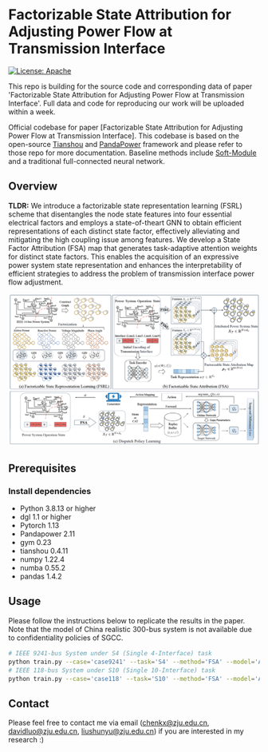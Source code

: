 # Factorizable State Attribution for Adjusting Power Flow at Transmission Interface

[![License: Apache](https://img.shields.io/badge/License-Apache-blue.svg)](LICENSE)

This repo is building for the source code and corresponding data of paper 'Factorizable State Attribution for Adjusting Power Flow at Transmission Interface'.
Full data and code for reproducing our work will be uploaded within a week.

Official codebase for paper [Factorizable State Attribution for Adjusting Power Flow at Transmission Interface]. This codebase is based on the open-source [Tianshou](https://github.com/thu-ml/tianshou) and [PandaPower](https://github.com/e2nIEE/pandapower) framework and please refer to those repo for more documentation. Baseline methods include [Soft-Module](https://github.com/RchalYang/Soft-Module) and a traditional full-connected neural network.

## Overview

**TLDR:**
We introduce a factorizable state representation learning (FSRL) scheme that disentangles the node state features into four essential electrical factors and employs a state-of-theart GNN to obtain efficient representations of each distinct state factor, effectively alleviating and mitigating the high coupling issue among features. We develop a State Factor Attribution (FSA) map that generates task-adaptive attention weights for distinct state factors. This enables the acquisition of an expressive power system state representation and enhances the interpretability of efficient strategies to address the problem of transmission interface power flow adjustment.

![image](https://github.com/Cra2yDavid/FSA/blob/main/method.png)

## Prerequisites

### Install dependencies
* Python 3.8.13 or higher
* dgl 1.1 or higher
* Pytorch 1.13
* Pandapower 2.11
* gym 0.23
* tianshou 0.4.11
* numpy 1.22.4
* numba 0.55.2
* pandas 1.4.2

## Usage

Please follow the instructions below to replicate the results in the paper. Note that the model of China realistic 300-bus system is not available due to confidentiality policies of SGCC.

```bash
# IEEE 9241-bus System under S4 (Single 4-Interface) task
python train.py --case='case9241' --task='S4' --method='FSA' --model='Attention'
# IEEE 118-bus System under S10 (Single 10-Interface) task
python train.py --case='case118' --task='S10' --method='FSA' --model='Attention'
```

## Contact

Please feel free to contact me via email (<chenkx@zju.edu.cn>, <davidluo@zju.edu.cn>, <liushunyu@zju.edu.cn>) if you are interested in my research :)
